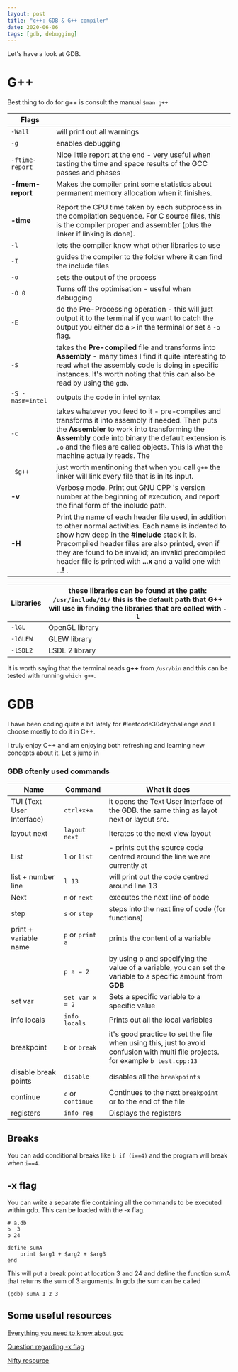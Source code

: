 ```yaml
---
layout: post
title: "c++: GDB & G++ compiler"
date: 2020-06-06
tags: [gdb, debugging]
---
```


Let's have a look at GDB.

# G++

Best thing to do for g++ is consult the manual `$man g++`

| Flags |                             |
| ----- | --------------------------- |
| `-Wall` | will print out all warnings |
| `-g`  | enables debugging |
| `-ftime-report` | Nice little report at the end - very useful when testing the time and space results of the GCC passes and phases |
| **-fmem-report** | Makes the compiler print some statistics about permanent memory allocation when it finishes. |
|  |  |
| **-time** | Report the CPU time taken by each subprocess in the compilation sequence. For C source files, this is the compiler proper and assembler (plus the linker if linking is done). |
| `-l` | lets the compiler know what other libraries to use |
| `-I` | guides the compiler to the folder where it can find the include files |
| `-o` | sets the output of the process |
| `-O 0` | Turns off the  optimisation - useful when debugging |
| `-E` | do the Pre-Processing operation - this will just output it to the terminal if you want to catch the output you either do a `>` in the terminal or set a `-o` flag. |
| `-S` | takes the **Pre-compiled** file and transforms into **Assembly** - many times I find it quite interesting to read what the assembly code is doing in specific instances. It's worth noting that this can also be read by using the `gdb`. |
| `-S -masm=intel` | outputs  the code in intel syntax |
| `-c` | takes whatever you feed to it - pre-compiles and transforms it into assembly  if needed. Then puts the **Assembler** to work into transforming the **Assembly** code into binary the default extension is `.o` and the files are called objects. This is what the machine actually reads. The |
| ` $g++` | just worth mentinoning that when you call `g++` the linker will link every file  that is in its input. |
| **-v** | Verbose mode. Print out GNU CPP 's version number at the beginning of execution, and report the final form of the include path. |
| **-H** | Print the name of each header file used, in addition to other normal activities. Each name is indented to show how deep in the **#include** stack it is. Precompiled header files are also printed, even if they are found to be  invalid; an invalid precompiled header file is printed with **...x** and a valid one with **...!** . |



| Libraries | these libraries can be found at the path: **`/usr/include/GL/`** this is the default path that G++ will use in finding the libraries that are called with `-l` |
| --------- | ------------------------------------------------------------ |
| `-lGL`    | OpenGL library                                               |
| `-lGLEW`  | GLEW library                                                 |
| `-lSDL2`  | LSDL 2 library                                               |

It is worth saying that the terminal reads **g++** from `/usr/bin` and this can be tested with running `which g++`. 

# GDB

I have been coding quite a bit lately for #leetcode30daychallenge and I choose
mostly to do it in C++. 

I truly enjoy C++ and am enjoying both refreshing and learning new concepts
about it. Let's jump in

### GDB oftenly used commands

| Name                      | Command  | What it does                                                 |
| ------------------------- | -------- | ------------------------------------------------------------ |
| TUI (Text User Interface) | `ctrl+x+a` | it opens the Text User Interface of the GDB. the same thing as layot next or layout src. |
| layout next | `layout next` | Iterates to the next view layout |
| List | `l` or `list` | - prints out the source code centred around the line we are currently at |
| list + number line | `l 13` | will print out the code centred around line 13 |
| Next | `n` or `next` | executes the next line of code |
| step | `s` or `step` | steps into the next line of code (for functions) |
| print  + variable name | `p` or `print a` | prints the content of a variable |
|  | `p a = 2` | by using p and specifying the value of a variable, you can set the variable to a specific amount from **GDB** |
|set var |`set var x = 2`|Sets a specific variable to a specific value|
| info locals | `info locals` | Prints out all the local variables |
| breakpoint | `b` or `break` | it's good practice to set the file when using this, just to avoid confusion with multi file projects. for example `b test.cpp:13` |
| disable break points | `disable` | disables all the `breakpoints` |
| continue | `c` or `continue` | Continues to the next `breakpoint` or to the end of the file |
| registers | `info reg` | Displays the registers |

## Breaks
You can add conditional breaks like `b if (i==4)` and the program will break
when `i==4`.

## -x flag
You can write a separate file containing all the commands to be executed within
gdb. This can be loaded with the -x flag.

```
# a.db
b  3
b 24

define sumA
    print $arg1 + $arg2 + $arg3
end
```

This will put a break point at location 3 and 24 and define the function sumA
that returns the sum of 3 arguments. In gdb the sum can be called 
```
(gdb) sumA 1 2 3
```

## Some useful resources 

[Everything you need to know about gcc](https://medium.com/@meghamohan/everything-you-want-to-know-about-gcc-fa5805452f96)

[Question regarding -x flag](https://stackoverflow.com/questions/62319405/gdb-pre-make-watches-and-commands)

[Nifty resource](https://linux.die.net/man/1/g++)
